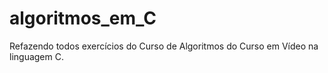 # algoritmos_em_C
 Refazendo todos exercícios do Curso de Algoritmos do Curso em Vídeo na linguagem C.
